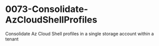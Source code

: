 # 0073-Consolidate-AzCloudShellProfiles
Consolidate Az Cloud Shell profiles in a single storage account within a tenant
